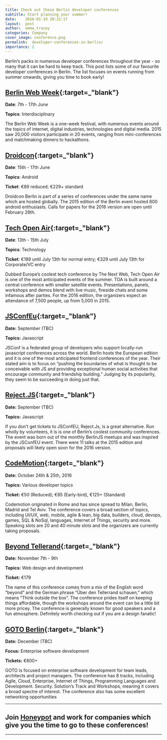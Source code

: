 ```yaml
---
title: Check out these Berlin developer conferences
subtitle: Start planning your summer!
date:    2016-01-19 20:22:17
layout:  post
author:  emma_tracey
categories: Company
cover_image: conference.png
permalink:  developer-conferences-in-berlin/
importance: 2
---
```


Berlin’s packs in numerous developer conferences throughout the year - so many that it can be hard to keep track. This post lists some of our favourite developer conferences in Berlin. The list focuses on events running from summer onwards, giving you time to book early!

<!--more--> 

## [Berlin Web Week][1]{:target=_"blank"}

**Date**: 7th - 17th June

**Topics**: Interdisciplinary

The Berlin Web Week is a one-week festival, with numerous events around the topics of internet, digital industries, technologies and digital media. 2015 saw 20,000 visitors participate in 20 events, ranging from mini-conferences and matchmaking dinners to hackathons.

## [Droidcon][2]{:target=_"blank"}

**Date**: 15th - 17th June

**Topics**: Android

**Ticket**: €89 reduced; €229+ standard


Droidcon Berlin is part of a series of conferences under the same name which are hosted globally. The 2015 edition of the Berlin event hosted 800 android enthusiasts. Calls for papers for the 2016 version are open until February 28th.

## [Tech Open Air][3]{:target=_"blank"}

**Date**: 13th - 15th July

**Topics**: Technology

**Ticket**:  €189 until July 13th for normal entry; €329 until July 13th for Corporate/VC entry

Dubbed Europe’s coolest tech conference by The Next Web, Tech Open Air is one of the most anticipated events of the summer. TOA is built around a central conference with smaller satellite events. Presentations, panels, workshops and demos blend with live music, fireside chats and some infamous after parties.  For the 2016 edition, the organizers expect an attendance of 7,500 people, up from 5,000 in 2015.

## [JSConfEu][5]{:target=_"blank"}

**Date:** September (TBC)

**Topics:** Javascript

JSConf is a federated group of developers who support locally-run javascript conferences across the world. Berlin hosts the European edition and it is one of the most anticipated frontend conferences of the year. Their stated aim is to focus on “pushing the boundaries of what is thought to be conceivable with JS and providing exceptional human social activities that encourage community and friendship building.” Judging by its popularity, they seem to be succeeding in doing just that.


## [Reject.JS][6]{:target=_"blank"}

**Date:** September (TBC)

**Topics:** Javascript

If you don’t get tickets to JSConfEU, Reject.Js, is a great alternative.  Run wholly by volunteers, it is is one of Berlin’s coolest community conferences.  The event was born out of the monthly BerlinJS meetups and was inspired by the JSConfEU event. There were 11 talks at the 2015 edition and proposals will likely open soon for the 2016 version.


## [CodeMotion][7]{:target=_"blank"}

**Date:** October 24th & 25th, 2016

**Topics:**  Various developer topics

**Ticket:**  €50 (Reduced); €85 (Early-bird), €125+ (Standard)

Codemotion originated in Rome and has since spread to Milan, Berlin, Madrid and Tel Aviv. The conference covers a broad section of topics, including UI/UX, web, mobile, agile & lean, big data, builders, cloud, devops, games, SQL & NoSql, languages, Internet of Things, security and more. Speaking slots are 20 and 40 minute slots and the organizers are currently taking proposals.

## [Beyond Tellerand][4]{:target=_"blank"}

**Date:** November 7th - 9th

**Topics:**  Web design and development

**Ticket:** €179

The name of this conference comes from a mix of the English word “beyond” and the German phrase “Über den Tellerrand schauen,” which means “Think outside the box”. The conference prides itself on keeping things affordable, though the workshops around the event can be a little bit more pricey. The conference is generally known for good speakers and a fun atmosphere. Definitely worth checking out if you are a design fanatic!


## [GOTO Berlin][8]{:target=_"blank"}

**Date:** December (TBC)

**Focus:** Enterprise software development

**Tickets:** €800+

GOTO is focused on enterprise software development for team leads, architects and project managers.  The conference has 8 tracks, including Agile, Cloud, Enterprise, Internet of Things, Programming Languages and Development. Security. Solution’s Track and Workshops, meaning it covers a broad spectre of interest.  The conference also has some excellent networking opportunities


* * *

## Join [Honeypot][9] and work for companies which give you the time to go to these conferences!

* * *

[1]: http://berlinwebweek.de/?lang=en
[2]: http://de.droidcon.com/
[3]: http://toa.berlin/
[4]: http://beyondtellerrand.com/
[5]: http://2015.jsconf.eu/
[6]: http://rejectjs.org/
[7]: http://berlin2015.codemotionworld.com/
[8]: http://gotocon.com/berlin-2015
[9]: https://www.honeypot.io/?utm_source=blogconf
